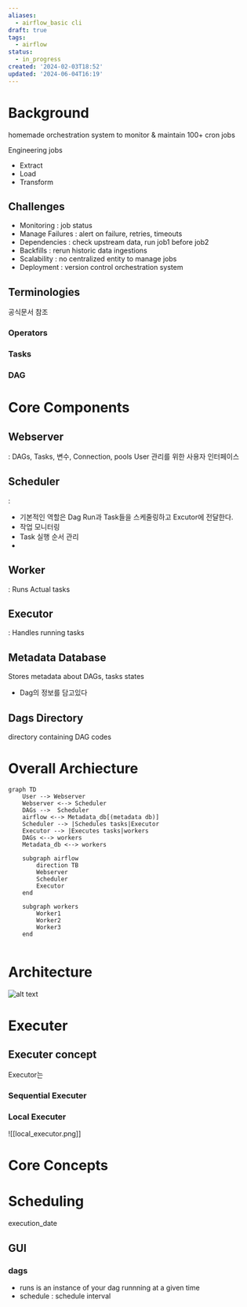 ```yaml
---
aliases:
  - airflow_basic cli
draft: true
tags:
  - airflow
status:
  - in_progress
created: '2024-02-03T18:52'
updated: '2024-06-04T16:19'
---
```

# Background

homemade orchestration system to monitor & maintain 100+ cron jobs

Engineering jobs

- Extract
- Load
- Transform

## Challenges

- Monitoring : job status
- Manage Failures : alert on failure, retries, timeouts
- Dependencies : check upstream data, run job1 before job2
- Backfills : rerun historic data ingestions
- Scalability : no centralized entity to manage jobs
- Deployment : version control orchestration system

## Terminologies

공식문서 참조

### Operators

### Tasks

### DAG

# Core Components

## Webserver

: DAGs, Tasks, 변수, Connection, pools User 관리를 위한 사용자 인터페이스

## Scheduler

:

- 기본적인 역할은 Dag Run과 Task들을 스케줄링하고 Excutor에 전달한다.
- 작업 모니터링
- Task 실행 순서 관리
-

## Worker

: Runs Actual tasks

## Executor

: Handles running tasks

## Metadata Database

Stores metadata about DAGs, tasks states

- Dag의 정보를 담고있다

## Dags Directory

directory containing DAG codes

# Overall Archiecture

```mermaid
graph TD
    User --> Webserver
    Webserver <--> Scheduler
    DAGs -->  Scheduler
    airflow <--> Metadata_db[(metadata db)]
    Scheduler --> |Schedules tasks|Executor
    Executor --> |Executes tasks|workers
    DAGs <--> workers
    Metadata_db <--> workers

    subgraph airflow
        direction TB
        Webserver
        Scheduler
        Executor
    end

    subgraph workers
        Worker1
        Worker2
        Worker3
    end


```

# Architecture

![alt text](image.png)

# Executer

## Executer concept

Executor는

### Sequential Executer

### Local Executer

![[local_executor.png]]

# Core Concepts

# Scheduling

execution_date

## GUI

### dags

- runs is an instance of your dag runnning at a given time
- schedule : schedule interval


